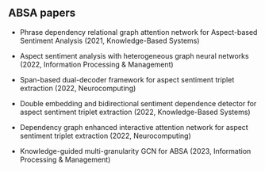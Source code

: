 ## ABSA papers

- Phrase dependency relational graph attention network for Aspect-based Sentiment Analysis (2021, Knowledge-Based Systems)

- Aspect sentiment analysis with heterogeneous graph neural networks (2022, Information Processing & Management)

- Span-based dual-decoder framework for aspect sentiment triplet extraction (2022, Neurocomputing)

- Double embedding and bidirectional sentiment dependence detector for aspect sentiment triplet extraction (2022, Knowledge-Based Systems)

- Dependency graph enhanced interactive attention network for aspect sentiment triplet extraction (2022, Neurocomputing)

- Knowledge-guided multi-granularity GCN for ABSA (2023, Information Processing & Management)

